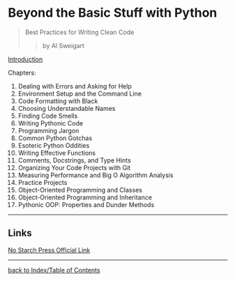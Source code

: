 # Beyond the Basic Stuff with Python
> Best Practices for Writing Clean Code
>> by Al Sweigart

[Introduction](btbswpIntro.md)

Chapters:
1. Dealing with Errors and Asking for Help
2. Environment Setup and the Command Line
3. Code Formatting with Black
4. Choosing Understandable Names
5. Finding Code Smells
6. Writing Pythonic Code
7. Programming Jargon
8. Common Python Gotchas
9. Esoteric Python Oddities
10. Writing Effective Functions
11. Comments, Docstrings, and Type Hints
12. Organizing Your Code Projects with Git
13. Measuring Performance and Big O Algorithm Analysis
14. Practice Projects
15. Object-Oriented Programming and Classes
16. Object-Oriented Programming and Inheritance
17. Pythonic OOP: Properties and Dunder Methods

---
## Links

[No Starch Press Official Link](https://nostarch.com/beyond-basic-stuff-python)

---
[back to Index/Table of Contents](index.md)
